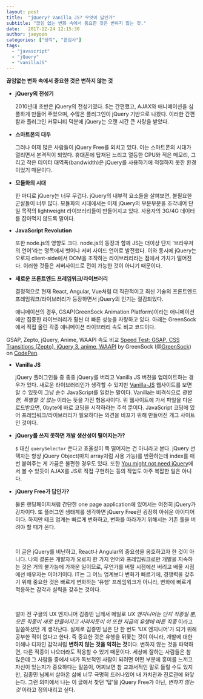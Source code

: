 ```yaml
---
layout: post
title:  "jQuery? Vanilla JS? 무엇이 답인가"
subtitle: "끊임 없는 변화 속에서 중요한 것은 변하지 않는 것."
date:   2017-12-24 12:15:30
author: jaeyoon
categories: ["생각", "관심사"]
tags:
  - "javascript"
  - "jQuery"
  - "vanillaJS"
---
```


**끊임없는 변화 속에서 중요한 것은 변하지 않는 것**

- **jQuery의 전성기**

  2010년대 초반은 jQuery의 전성기였다. $는 간편했고, AJAX와 애니메이션을 심플하게 만들어 주었으며, 수많은 플러그인이  jQuery 기반으로 나왔다. 이러한 간편함과 플러그인 커뮤니티 덕분에 jQuery는 오랜 시간 큰 사랑을 받았다.



- **스마트폰의 대두**

  그러나 이제 많은 사람들이 jQuery Free를 외치고 있다. 이는 스마트폰의 시대가 열리면서 본격적이 되었다. 휴대폰에 탑재된 느리고 열등한 CPU와 적은 메모리, 그리고 작은 데이터 대역폭(bandwidth)은 jQuery를 사용하기에 적절하지 못한 환경이었기 때문이다.



- **모듈화의 시대**

  한 마디로 jQuery는 너무 무겁다. jQuery의 내부적 요소들을 살펴보면, 불필요한 군살들이 너무 많다. 모듈화의 시대에서는 이제 jQuery의 부분부분을 조각내어 단일 목적의 lightweight 라이브러리들이 만들어지고 있다. 사용자의 3G/4G 데이터를 잡아먹지 않도록 말이다.



- **JavaScript Revolution**

  또한 node.js의 영향도 크다. node.js의 등장과 함께 JS는 더이상 단지 '브라우저의 언어'라는 명목에서 벗어나 서버 사이드 언어로 발전했다. 이와 동시에 jQuery는 오로지 client-side에서 DOM을 조작하는 라이브러리라는 점에서 가치가 떨어진다. 이러한 것들은 서버사이드로 전이 가능한 것이 아니기 때문이다.



- **새로운 프론트엔드 프레임워크/라이브러리**

  결정적으로 현재 React, Angular, Vue처럼 더 직관적이고 최신 기술의 프론트엔드 프레임워크/라이브러리가 등장하면서 jQuery의 인기는 절감되었다. 

  애니메이션의 경우, GSAP(GreenSock Animation Platform)이라는 애니메이션에만 집중한 라이브러리가 훨씬 더 빠른 성능을 자랑하고 있다. 아래는 GreenSock에서 직접 올린 각종 애니메이션 라이브러리 속도 비교 코드이다.




<p data-height="265" data-theme-id="0" data-slug-hash="srfxA" data-default-tab="js,result" data-user="GreenSock" data-embed-version="2" data-pen-title="Speed Test: GSAP, CSS Transitions (Zepto), jQuery 3, anime, WAAPI" class="codepen">GSAP, Zepto, jQuery, Anime, WAAPI 속도 비교 <a href="https://codepen.io/GreenSock/pen/srfxA/">Speed Test: GSAP, CSS Transitions (Zepto), jQuery 3, anime, WAAPI</a> by GreenSock (<a href="https://codepen.io/GreenSock">@GreenSock</a>) on <a href="https://codepen.io">CodePen</a>.</p>
  <script async src="https://production-assets.codepen.io/assets/embed/ei.js"></script>


- **Vanilla JS**

  jQuery 플러그인들 중 종종 jQuery를 버리고 Vanilla JS 버전을 업데이트하는 경우가 있다. 새로운 라이브러리인가 생각할 수 있지만 [Vanilla-JS](http://vanilla-js.com) 웹사이트를 보면 알 수 있듯이 그냥 순수 JavaScript를 일컫는 말이다. Vanilla는 비격식으로 *평범한, 특별할 것 없는* 이라는 뜻을 가진 형용사이다. 위 웹사이트에 가서 파일을 다운로드받으면, 0byte에 바로 코딩을 시작하라는 주석 뿐이다. JavaScript 코딩에 있어 프레임워크/라이브러리가 필요하다는 의견을 비꼬기 위해 만들어진 개그 사이트인 것이다. 


- **jQuery를 쓰지 못하면 개발 생산성이 떨어지는가?**

  `$` 대신 `querySelector` 쓴다고 효율성이 뚝 떨어지는 건 아니라고 본다. jQuery 선택자는 항상 jQuery Object(마치 array처럼 사용 가능)를 반환하는데 index를 매번 붙여주는 게 가끔은 불편한 경우도 있다. 또한 [You might not need jQuery](http://youmightnotneedjquery.com/)에서 볼 수 있듯이 AJAX를 JS로 직접 구현하는 등의 작업도 아주 복잡한 일은 아니다. 



- **jQuery Free가 답인가?**

  물론 랜딩페이지처럼 간단한 one page application에 있어서는 여전히 jQuery가 강자이다. 또 플러그인 생태계를 생각하면 jQuery Free란 굉장히 아쉬운 아이디어이다. 하지만 테크 업계는 빠르게 변화하고, 변화를 따라가기 위해서는 기존 툴을 버려야 할 때가 온다. 

  ​

  이 글은 jQuery를 비난하고, React나 Angular의 중요성을 옹호하고자 한 것이 아니다. 나의 결론은 개발자가 오로지 한 가지 언어와 프레임워크로만 개발을 지속하는 것은 거의 불가능에 가까운 일이므로, 무언가를 버릴 시점에선 버리고 배울 시점에선 배우자는 이야기이다. IT는 그 어느 업계보다 변화가 빠르기에, 경쟁력을 갖추기 위해 중요한 것은 빠르게 변화하는 '유행' 프레임워크가 아니라, 변화에 빠르게 적응하는 감각과 실력을 갖추는 것이다.

  ​

  얼마 전 구글의 UX 엔지니어 김종민 님께서 메일로 *UX 엔지니어는 단지 직종일 뿐, 모든 직종이 새로 만들어지고 사라지듯이 이 또한 지금의 유행에 따른 직종* 이라고 말씀하셨던 게 생각난다. 실제로 김종민 님은 단 한 번도 'UX 엔지니어'가 되기 위해 공부한 적이 없다고 한다. 즉 중요한 것은 유행을 뒤쫓는 것이 아니라, 개발에 대한 이해나 디자인 감각처럼 **변하지 않는 것을 익히는 것**이다. 변하지 않는 것을 파악하면, 다른 직종이 나오더라도 적응할 수 있기 때문이다. 세상에 잘하는 사람들은 참 많은데 그 사람들 중에서 내가 독보적인 사람이 되려면 어떤 부분에 흥미를 느끼고 자신이 있는지가 중요하다는 말씀이, 어찌보면 참 교과서적인 말로 들릴 수도 있지만, 김종민 님께서 살아온 삶에 너무 극명히 드러나있어 내 가치관과 진로관에 와닿는다. 그런 의미에서 나는 이 글에서 찾던 '답'을 jQuery Free가 아닌, *변하지 않는 것* 이라고 정의내리고 싶다.